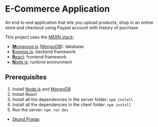 # E-Commerce Application 
An end to end application that lets you upload products, shop in an online store and checkout using Paypal account with history of purchase  

This project uses the [MERN stack](https://www.geeksforgeeks.org/mern-stack/):
* [**M**ongoose.js](http://www.mongoosejs.com) ([MongoDB](https://www.mongodb.com)): database
* [**E**xpress.js](http://expressjs.com): backend framework
* [**R**eact](https://reactjs.org): frontend framework
* [**N**ode.js](https://nodejs.org): runtime environment

## Prerequisites
1. Install [Node.js](https://nodejs.org) and [MongoDB](https://www.mongodb.com)
2. Install React
3. Install all the dependencies in the server folder: `npm install`
4. Install all the dependencies in the client folder: `npm install`
5. Run the server: `npm run dev` 




* [Skund Pratap](https://github.com/SkundPratap)